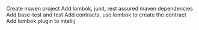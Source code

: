 Create maven project
Add lombok, junit, rest assured maven dependencies
Add base-test and test
Add contracts, use lombok to create the contract
Add lombok plugin to intellij